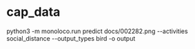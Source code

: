 # cap_data
python3 -m monoloco.run predict docs/002282.png --activities social_distance --output_types bird -o output

